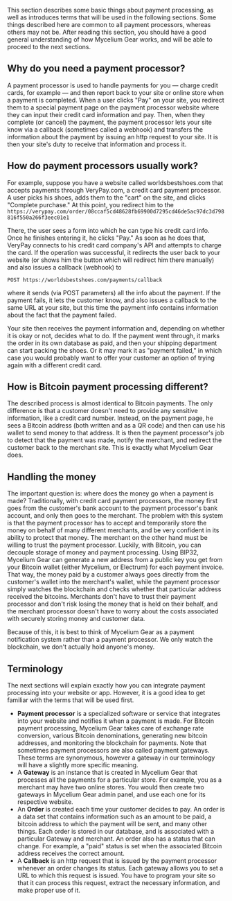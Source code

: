 This section describes some basic things about payment processing, as well as introduces terms that will be used in the following sections. Some things described here are common to all payment processors, whereas others may not be. After reading this section, you should have a good general understanding of how Mycelium Gear works, and will be able to proceed to the next sections.

## Why do you need a payment processor?
A payment processor is used to handle payments for you — charge credit cards, for example — and then report back to your site or online store when a payment is completed. When a user clicks "Pay" on your site, you redirect them to a special payment page on the payment processor website where they can input their credit card information and pay. Then, when they complete (or cancel) the payment, the payment processor lets your site know via a callback (sometimes called a webhook) and transfers the information about the payment by issuing an http request to your site. It is then your site's duty to receive that information and process it.

## How do payment processors usually work?
For example, suppose you have a website called worldsbestshoes.com that accepts payments through VeryPay.com, a credit card payment processor. A user picks his shoes, adds them to the "cart" on the site, and clicks "Complete purchase." At this point, you redirect him to the
`https://verypay.com/order/08ccaf5cd48628fb69900d7295cd46de5ac97dc3d798816f550a266f3eec01e1`

There, the user sees a form into which he can type his credit card info. Once he finishes entering it, he clicks "Pay." As soon as he does that, VeryPay connects to his credit card company's API and attempts to charge the card. If the operation was successful, it redirects the user back to your website (or shows him the button which will redirect him there manually) and also issues a callback (webhook) to
```
POST https://worldsbestshoes.com/payments/callback
```
where it sends (via POST parameters) all the info about the payment. If the payment fails, it lets the customer know, and also issues a callback to the same URL at your site, but this time the payment info contains information about the fact that the payment failed.

Your site then receives the payment information and, depending on whether it is okay or not, decides what to do. If the payment went through, it marks the order in its own database as paid, and then your shipping department can start packing the shoes. Or it may mark it as "payment failed," in which case you would probably want to offer your customer an option of trying again with a different credit card.

## How is Bitcoin payment processing different?
The described process is almost identical to Bitcoin payments. The only difference is that a customer doesn't need to provide any sensitive information, like a credit card number. Instead, on the payment page, he sees a Bitcoin address (both written and as a QR code) and then can use his wallet to send money to that address. It is then the payment processor's job to detect that the payment was made, notify the merchant, and redirect the customer back to the merchant site. This is exactly what Mycelium Gear does.

## Handling the money
The important question is: where does the money go when a payment is made? Traditionally, with credit card payment processors, the money first goes from the customer's bank account to the payment processor's bank account, and only then goes to the merchant. The problem with this system is that the payment processor has to accept and temporarily store the money on behalf of many different merchants, and be very confident in its ability to protect that money. The merchant on the other hand must be willing to trust the payment processor. Luckily, with Bitcoin, you can decouple storage of money and payment processing. Using BIP32, Mycelium Gear can generate a new address from a public key you get from your Bitcoin wallet (either Mycelium, or Electrum) for each payment invoice. That way, the money paid by a customer always goes directly from the customer's wallet into the merchant's wallet, while the payment processor simply watches the blockchain and checks whether that particular address received the bitcoins. Merchants don't have to trust their payment processor and don't risk losing the money that is held on their behalf, and the merchant processor doesn't have to worry about the costs associated with securely storing money and customer data.

Because of this, it is best to think of Mycelium Gear as a payment notification system rather than a payment processor. We only watch the blockchain, we don't actually hold anyone's money.

## Terminology
The next sections will explain exactly how you can integrate payment processing into your website or app. However, it is a good idea to get familiar with the terms that will be used first.

- **Payment processor** is a specialized software or service that integrates into your website and notifies it when a payment is made. For Bitcoin payment processing, Mycelium Gear takes care of exchange rate conversion, various Bitcoin denominations, generating new bitcoin addresses, and monitoring the blockchain for payments. Note that sometimes payment processors are also called payment gateways. These terms are synonymous, however a gateway in our terminology will have a slightly more specific meaning.
- A **Gateway** is an instance that is created in Mycelium Gear that processes all the payments for a particular store. For example, you as a merchant may have two online stores. You would then create two gateways in Mycelium Gear admin panel, and use each one for its respective website.
- An **Order** is created each time your customer decides to pay. An order is a data set that contains information such as an amount to be paid, a bitcoin address to which the payment will be sent, and many other things. Each order is stored in our database, and is associated with a particular Gateway and merchant. An order also has a status that can change. For example, a "paid" status is set when the associated Bitcoin address receives the correct amount.
- A **Callback** is an http request that is issued by the payment processor whenever an order changes its status. Each gateway allows you to set a URL to which this request is issued. You have to program your site so that it can process this request, extract the necessary information, and make proper use of it.

